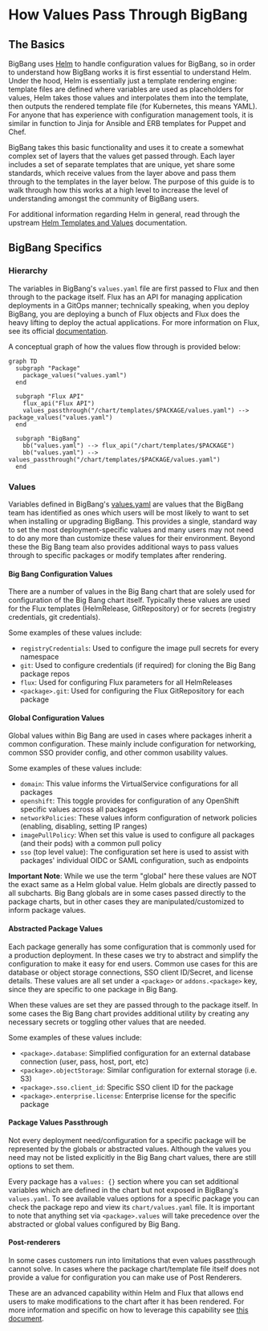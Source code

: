 # How Values Pass Through BigBang

## The Basics

BigBang uses [Helm](https://helm.sh/) to handle configuration values for BigBang, so in order to understand how BigBang works it is first essential to understand Helm. Under the hood, Helm is essentially just a template rendering engine: template files are defined where variables are used as placeholders for values, Helm takes those values and interpolates them into the template, then outputs the rendered template file (for Kubernetes, this means YAML). For anyone that has experience with configuration management tools, it is similar in function to Jinja for Ansible and ERB templates for Puppet and Chef.

BigBang takes this basic functionality and uses it to create a somewhat complex set of layers that the values get passed through. Each layer includes a set of separate templates that are unique, yet share some standards, which receive values from the layer above and pass them through to the templates in the layer below. The purpose of this guide is to walk through how this works at a high level to increase the level of understanding amongst the community of BigBang users.

For additional information regarding Helm in general, read through the upstream [Helm Templates and Values](https://helm.sh/docs/topics/charts/#templates-and-values) documentation.

## BigBang Specifics

### Hierarchy

The variables in BigBang's `values.yaml` file are first passed to Flux and then through to the package itself. Flux has an API for managing application deployments in a GitOps manner; technically speaking, when you deploy BigBang, you are deploying a bunch of Flux objects and Flux does the heavy lifting to deploy the actual applications. For more information on Flux, see its official [documentation](https://fluxcd.io/docs/components/).

A conceptual graph of how the values flow through is provided below:

```mermaid
graph TD
  subgraph "Package"
    package_values("values.yaml")
  end

  subgraph "Flux API"
    flux_api("Flux API")
    values_passthrough("/chart/templates/$PACKAGE/values.yaml") --> package_values("values.yaml")
  end

  subgraph "BigBang"
    bb("values.yaml") --> flux_api("/chart/templates/$PACKAGE")
    bb("values.yaml") --> values_passthrough("/chart/templates/$PACKAGE/values.yaml")
  end

```

### Values

Variables defined in BigBang's [values.yaml](/chart/values.yaml) are values that the BigBang team has identified as ones which users will be most likely to want to set when installing or upgrading BigBang. This provides a single, standard way to set the most deployment-specific values and many users may not need to do any more than customize these values for their environment. Beyond these the Big Bang team also provides additional ways to pass values through to specific packages or modify templates after rendering. 

#### Big Bang Configuration Values

There are a number of values in the Big Bang chart that are solely used for configuration of the Big Bang chart itself. Typically these values are used for the Flux templates (HelmRelease, GitRepository) or for secrets (registry credentials, git credentials).

Some examples of these values include:
- `registryCredentials`: Used to configure the image pull secrets for every namespace
- `git`: Used to configure credentials (if required) for cloning the Big Bang package repos
- `flux`: Used for configuring Flux parameters for all HelmReleases
- `<package>.git`: Used for configuring the Flux GitRepository for each package

#### Global Configuration Values


Global values within Big Bang are used in cases where packages inherit a common configuration. These mainly include configuration for networking, common SSO provider config, and other common usability values.

Some examples of these values include:
- `domain`: This value informs the VirtualService configurations for all packages
- `openshift`: This toggle provides for configuration of any OpenShift specific values across all packages
- `networkPolicies`: These values inform configuration of network policies (enabling, disabling, setting IP ranges)
- `imagePullPolicy`: When set this value is used to configure all packages (and their pods) with a common pull policy
- `sso` (top level value): The configuration set here is used to assist with packages' individual OIDC or SAML configuration, such as endpoints

**Important Note**: While we use the term "global" here these values are NOT the exact same as a Helm global value. Helm globals are directly passed to all subcharts. Big Bang globals are in some cases passed directly to the package charts, but in other cases they are manipulated/customized to inform package values.

#### Abstracted Package Values

Each package generally has some configuration that is commonly used for a production deployment. In these cases we try to abstract and simplify the configuration to make it easy for end users. Common use cases for this are database or object storage connections, SSO client ID/Secret, and license details. These values are all set under a `<package>` or `addons.<package>` key, since they are specific to one package in Big Bang.

When these values are set they are passed through to the package itself. In some cases the Big Bang chart provides additional utility by creating any necessary secrets or toggling other values that are needed.

Some examples of these values include:
- `<package>.database`: Simplified configuration for an external database connection (user, pass, host, port, etc)
- `<package>.objectStorage`: Similar configuration for external storage (i.e. S3)
- `<package>.sso.client_id`: Specific SSO client ID for the package
- `<package>.enterprise.license`: Enterprise license for the specific package

#### Package Values Passthrough

Not every deployment need/configuration for a specific package will be represented by the globals or abstracted values. Although the values you need may not be listed explicitly in the Big Bang chart values, there are still options to set them.

Every package has a `values: {}` section where you can set additional variables which are defined in the chart but not exposed in BigBang's `values.yaml`. To see available values options for a specific package you can check the package repo and view its `chart/values.yaml` file. It is important to note that anything set via `<package>.values` will take precedence over the abstracted or global values configured by Big Bang.

#### Post-renderers

In some cases customers run into limitations that even values passthrough cannot solve. In cases where the package chart/template file itself does not provide a value for configuration you can make use of Post Renderers.

These are an advanced capability within Helm and Flux that allows end users to make modifications to the chart after it has been rendered. For more information and specific on how to leverage this capability see [this document](/docs/postrenderers.md).
